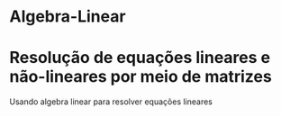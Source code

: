 # Algebra-Linear
# Resolução de equações lineares e não-lineares por meio de matrizes
Usando algebra linear para resolver equações lineares